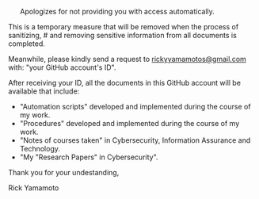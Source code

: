 <UL>Apologizes for not providing you with access automatically.</UL>
This is a temporary measure that will be removed when the process of sanitizing, # and removing sensitive information from all documents is completed.

Meanwhile, please kindly send a request to rickyyamamotos@gmail.com with:
"your GitHub account's ID".

After receiving your ID, all the documents in this GitHub account will be available that include:
- "Automation scripts" developed and implemented
   during the course of my work.
- "Procedures" developed and implemented during
   the course of my work.
- "Notes of courses taken" in Cybersecurity, 
   Information Assurance and Technology.
- "My "Research Papers" in Cybersecurity".

Thank you for your undestanding,

Rick Yamamoto
